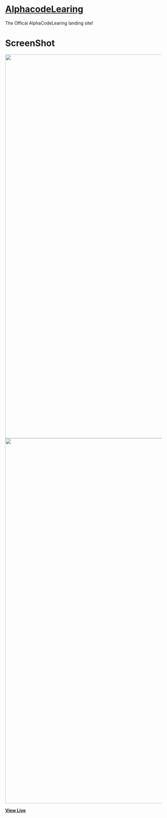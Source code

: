 # [AlphacodeLearing](http://alphacodelearning.surge.sh/)

The Offical AlphaCodeLearing landing site!

# ScreenShot

<img width="1229" src="https://user-images.githubusercontent.com/28902787/48807875-c6101f00-ecd3-11e8-9e01-6cba1f265f5d.png">
<img width="1169" src="https://user-images.githubusercontent.com/28902787/48807881-cc9e9680-ecd3-11e8-83ca-6ae406451a2a.png">

**[View Live](http://alphacodelearning.surge.sh/)**
